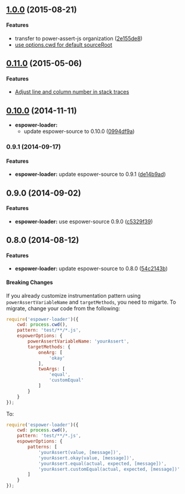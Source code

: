 ## [1.0.0](https://github.com/power-assert-js/espower-loader/releases/tag/v1.0.0) (2015-08-21)


#### Features

  * transfer to power-assert-js organization ([2e155de8](https://github.com/power-assert-js/espower-loader/commit/2e155de84900584ae678c4a9d413b92ffe5051ee))
  * [use options.cwd for default sourceRoot](https://github.com/power-assert-js/espower-loader/pull/4)


## [0.11.0](https://github.com/power-assert-js/espower-loader/releases/tag/v0.11.0) (2015-05-06)


#### Features

* [Adjust line and column number in stack traces](https://github.com/power-assert-js/espower-loader/pull/3)


## [0.10.0](https://github.com/power-assert-js/espower-loader/releases/tag/v0.10.0) (2014-11-11)


* **espower-loader:**
  * update espower-source to 0.10.0 ([0994df9a](https://github.com/power-assert-js/espower-loader/commit/0994df9a82129bee712543f80bc94b16fe83f23f))


### 0.9.1 (2014-09-17)


#### Features

* **espower-loader:** update espower-source to 0.9.1 ([de14b9ad](https://github.com/power-assert-js/espower-loader/commit/de14b9ad5cc6d12a8193529fe6344608d2e23eaf))


## 0.9.0 (2014-09-02)


#### Features

* **espower-loader:** use espower-source 0.9.0 ([c5329f39](https://github.com/power-assert-js/espower-loader/commit/c5329f397d4ab8e434a1788d0fa1c2eb7670a25c))


## 0.8.0 (2014-08-12)


#### Features

* **espower-loader:** update espower-source to 0.8.0 ([54c2143b](https://github.com/power-assert-js/espower-loader/commit/54c2143bba3966aaf61f1a4d331f3543257f9222))


#### Breaking Changes

If you already customize instrumentation pattern using `powerAssertVariableName` and `targetMethods`, you need to migarte. To migrate, change your code from the following:

```javascript
require('espower-loader')({
    cwd: process.cwd(),
    pattern: 'test/**/*.js',
    espowerOptions: {
        powerAssertVariableName: 'yourAssert',
        targetMethods: {
            oneArg: [
                'okay'
            ],
            twoArgs: [
                'equal',
                'customEqual'
            ]
        }
    }
});
```

To:

```javascript
require('espower-loader')({
    cwd: process.cwd(),
    pattern: 'test/**/*.js',
    espowerOptions: {
        patterns: [
            'yourAssert(value, [message])',
            'yourAssert.okay(value, [message])',
            'yourAssert.equal(actual, expected, [message])',
            'yourAssert.customEqual(actual, expected, [message])'
        ]
    }
});
```
